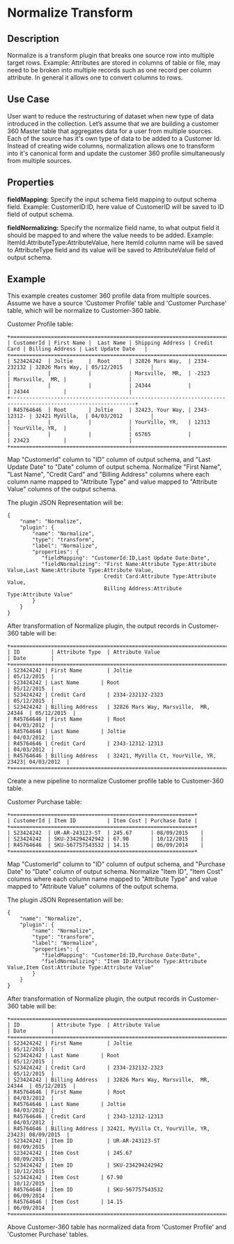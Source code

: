 # Normalize Transform


Description
-----------
Normalize is a transform plugin that breaks one source row into multiple target rows.
Example: Attributes are stored in columns of table or file, may need to be broken into multiple records such as one
record per column attribute.
In general it allows one to convert columns to rows.

Use Case
--------
User want to reduce the restructuring of dataset when new type of data introduced in the collection.
Let’s assume that we are building a customer 360 Master table that aggregates data for a user from multiple sources.
Each of the source has it's own type of data to be added to a Customer Id. Instead of creating wide columns,
normalization allows one to transform into it's canonical form and update the customer 360 profile simultaneously
from multiple sources.


Properties
----------
**fieldMapping:** Specify the input schema field mapping to output schema field.
Example: CustomerID:ID, here value of CustomerID will be saved to ID field of output schema.

**fieldNormalizing:** Specify the normalize field name, to what output field it should be mapped to and where the value
needs to be added.
Example: ItemId:AttributeType:AttributeValue, here ItemId column name will be saved to AttributeType field and its
value will be saved to AttributeValue field of output schema.


Example
-------
This example creates customer 360 profile data from multiple sources.
Assume we have a source 'Customer Profile' table and 'Customer Purchase' table, which will be normalize to
Customer-360 table.

Customer Profile table:

    +==============================================================================================================+
    | CustomerId | First Name |  Last Name | Shipping Address | Credit Card | Billing Address | Last Update Date   |
    +==============================================================================================================+
    | S23424242  | Joltie     |  Root      | 32826 Mars Way,  | 2334-232132 | 32826 Mars Way, | 05/12/2015         |
    |            |            |            | Marsville,  MR,  | -2323       | Marsville,  MR, |                    |
    |            |            |            | 24344            |             | 24344           |                    |
    +--------------------------------------------------------------------------------------------------------------+
    | R45764646  | Root       | Joltie     | 32423, Your Way, | 2343-12312- | 32421 MyVilla,  | 04/03/2012         |
    |            |            |            | YourVille, YR,   | 12313       | YourVille, YR,  |                    |
    |            |            |            | 65765            |             | 23423           |                    |
    +==============================================================================================================+

Map "CustomerId" column to "ID" column of output schema, and "Last Update Date" to "Date" column of output schema.
Normalize "First Name", "Last Name", "Credit Card" and "Billing Address" columns where each column name mapped to
"Attribute Type" and value mapped to "Attribute Value" columns of the output schema.

The plugin JSON Representation will be:

    {
        "name": "Normalize",
        "plugin": {
            "name": "Normalize",
            "type": "transform",
            "label": "Normalize",
            "properties": {
               "fieldMapping": "CustomerId:ID,Last Update Date:Date",
               "fieldNormalizing": "First Name:Attribute Type:Attribute Value,Last Name:Attribute Type:Attribute Value,
                                   Credit Card:Attribute Type:Attribute Value,
                                   Billing Address:Attribute Type:Attribute Value"
            }
        }
    }


After transformation of Normalize plugin, the output records in Customer-360 table will be:

    +====================================================================================+
    | ID	      | Attribute Type	| Attribute Value	                       | Date        |
    +====================================================================================+
    | S23424242	| First Name	    | Joltie	                               | 05/12/2015  |
    | S23424242	| Last Name	      | Root	                                 | 05/12/2015  |
    | S23424242	| Credit Card	    | 2334-232132-2323	                     | 05/12/2015  |
    | S23424242	| Billing Address	| 32826 Mars Way, Marsville,  MR, 24344	 | 05/12/2015  |
    | R45764646	| First Name	    | Root                                   | 04/03/2012  |
    | R45764646	| Last Name	      | Joltie                                 | 04/03/2012  |
    | R45764646	| Credit Card	    | 2343-12312-12313	                     | 04/03/2012  |
    | R45764646	| Billing Address	| 32421, MyVilla Ct, YourVille, YR, 23423| 04/03/2012  |
    +====================================================================================+

Create a new pipeline to normalize Customer profile table to Customer-360 table.

Customer Purchase table:

    +===========================================================+
    | CustomerId | Item ID	        | Item Cost	| Purchase Date |
    +===========================================================+
    | S23424242  | UR-AR-243123-ST	| 245.67	  | 08/09/2015    |
    | S23424242  | SKU-234294242942	| 67.90 	  | 10/12/2015    |
    | R45764646  | SKU-567757543532	| 14.15 	  | 06/09/2014    |
    +===========================================================+

Map "CustomerId" column to "ID" column of output schema, and "Purchase Date" to "Date" column of output schema.
Normalize "Item ID", "Item Cost" columns where each column name mapped to "Attribute Type" and value mapped to
"Attribute Value" columns of the output schema.

The plugin JSON Representation will be:

    {
        "name": "Normalize",
        "plugin": {
            "name": "Normalize",
            "type": "transform",
            "label": "Normalize",
            "properties": {
               "fieldMapping": "CustomerId:ID,Purchase Date:Date",
               "fieldNormalizing": "Item ID:Attribute Type:Attribute Value,Item Cost:Attribute Type:Attribute Value"
            }
        }
    }

After transformation of Normalize plugin, the output records in Customer-360 table will be:

    +====================================================================================+
    | ID	      | Attribute Type	| Attribute Value	                       | Date        |
    +====================================================================================+
    | S23424242	| First Name	    | Joltie	                               | 05/12/2015  |
    | S23424242	| Last Name	      | Root	                                 | 05/12/2015  |
    | S23424242	| Credit Card	    | 2334-232132-2323	                     | 05/12/2015  |
    | S23424242	| Billing Address	| 32826 Mars Way, Marsville,  MR, 24344	 | 05/12/2015  |
    | R45764646	| First Name	    | Root                                   | 04/03/2012  |
    | R45764646	| Last Name	      | Joltie                                 | 04/03/2012  |
    | R45764646	| Credit Card	    | 2343-12312-12313	                     | 04/03/2012  |
    | R45764646	| Billing Address | 32421, MyVilla Ct, YourVille, YR, 23423| 08/09/2015  |
    | S23424242	| Item ID	        | UR-AR-243123-ST                        | 08/09/2015  |
    | S23424242	| Item Cost     	| 245.67                                 | 08/09/2015  |
    | S23424242	| Item ID        	| SKU-234294242942                       | 10/12/2015  |
    | S23424242	| Item Cost	      | 67.90                                  | 10/12/2015  |
    | R45764646	| Item ID       	| SKU-567757543532                       | 06/09/2014  |
    | R45764646	| Item Cost       | 14.15                                  | 06/09/2014  |
    +====================================================================================+

Above Customer-360 table has normalized data from 'Customer Profile' and 'Customer Purchase' tables.